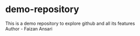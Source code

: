 # demo-repository
This is a demo repository to explore github and all its features
<br>
Author - Faizan Ansari
